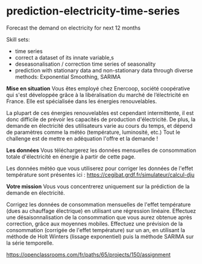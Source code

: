 # prediction-electricity-time-series
Forecast the demand on electricity for next 12 months 

Skill sets: 
- time series
- correct a dataset of its innate variable,s 
- deseasonalisation / correction time series of seasonality 
- prediction with stationary data and non-stationary data through diverse methods: Exponential Smoothing, SARIMA 


**Mise en situation**
Vous êtes employé chez Enercoop, société coopérative qui s'est développée grâce à la libéralisation du marché de l’électricité en France. Elle est spécialisée dans les énergies renouvelables.

La plupart de ces énergies renouvelables est cependant intermittente, il est donc difficile de prévoir les capacités de production d'électricité. De plus, la demande en électricité des utilisateurs varie au cours du temps, et dépend de paramètres comme la météo (température, luminosité, etc.) Tout le challenge est de mettre en adéquation l'offre et la demande !

**Les données**
Vous téléchargerez les données mensuelles de consommation totale d'électricité en énergie à partir de cette page.

Les données météo que vous utiliserez pour corriger les données de l'effet température sont présentes ici : https://cegibat.grdf.fr/simulateur/calcul-dju

**Votre mission**
Vous vous concentrerez uniquement sur la prédiction de la demande en électricité.

Corrigez les données de consommation mensuelles de l'effet température (dues au chauffage électrique) en utilisant une régression linéaire.
Effectuez une désaisonnalisation de la consommation que vous aurez obtenue après correction, grâce aux moyennes mobiles.
Effectuez une prévision de la consommation (corrigée de l'effet température) sur un an, en utilisant la méthode de Holt Winters (lissage exponentiel) puis la méthode SARIMA sur la série temporelle.

https://openclassrooms.com/fr/paths/65/projects/150/assignment
